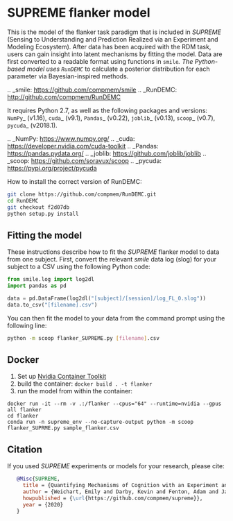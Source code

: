 SUPREME flanker model
=====================

This is the model of the flanker task paradigm that is included in *SUPREME*
(Sensing to Understanding and Prediction Realized via an Experiment and Modeling
Ecosystem). After data has been acquired with the RDM task, users can
gain insight into latent mechanisms by fitting the model. Data are first
converted to a readable format using functions in `smile`_. The Python-based
model uses `RunDEMC`_ to calculate a posterior distribution for each parameter
via Bayesian-inspired methods.

.. _smile: https://github.com/compmem/smile
.. _RunDEMC: http://github.com/compmem/RunDEMC

It requires Python 2.7, as well as the following packages and versions:
`NumPy`_ (v1.16),
`cuda`_ (v9.1),
`Pandas`_ (v0.22),
`joblib`_ (v0.13),
`scoop`_ (v0.7),
`pycuda`_ (v2018.1).

.. _NumPy: https://www.numpy.org/
.. _cuda: https://developer.nvidia.com/cuda-toolkit
.. _Pandas: https://pandas.pydata.org/
.. _joblib: https://github.com/joblib/joblib
.. _scoop: https://github.com/soravux/scoop
.. _pycuda: https://pypi.org/project/pycuda

How to install the correct version of RunDEMC:
```bash
git clone https://github.com/compmem/RunDEMC.git
cd RunDEMC
git checkout f2d07db
python setup.py install
```

Fitting the model
-----------------

These instructions describe how to fit the *SUPREME* flanker model to data
from one subject. First, convert the relevant *smile* data log (slog) for your
subject to a CSV using the following Python code:

```python
from smile.log import log2dl
import pandas as pd

data = pd.DataFrame(log2dl("[subject]/[session]/log_FL_0.slog"))
data.to_csv("[filename].csv")
```

You can then fit the model to your data from the command prompt using the
following line:


```bash
python -m scoop flanker_SUPREME.py [filename].csv
```

Docker
------

1. Set up [Nvidia Container Toolkit](https://docs.nvidia.com/datacenter/cloud-native/container-toolkit/latest/install-guide.html)
2. build the container:
`docker build . -t flanker`
3. run the model from within the container:
```
docker run -it --rm -v .:/flanker --cpus="64" --runtime=nvidia --gpus all flanker
cd flanker
conda run -n supreme_env --no-capture-output python -m scoop flanker_SUPRME.py sample_flanker.csv
```


Citation
--------

If you used *SUPREME* experiments or models for your research, please cite:

```bibtex
   @Misc{SUPREME,
     title = {Quantifying Mechanisms of Cognition with an Experiment and Modeling Ecosystem},
     author = {Weichart, Emily and Darby, Kevin and Fenton, Adam and Jacques, Brandon and Kirkpatrick, Ryan and Turner, Brandon and Sederberg, Per},
     howpublished = {\url{https://github.com/compmem/supreme}},
     year = {2020}
   }
```
